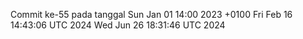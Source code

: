 Commit ke-55 pada tanggal Sun Jan 01 14:00 2023 +0100
Fri Feb 16 14:43:06 UTC 2024
Wed Jun 26 18:31:46 UTC 2024
